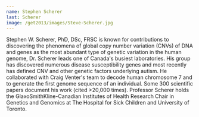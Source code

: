 ```yaml
---
name: Stephen Scherer
last: Scherer
image: /get2013/images/Steve-Scherer.jpg
---
```


Stephen W. Scherer, PhD, DSc, FRSC is known for contributions to discovering the phenomena of global copy number variation (CNVs) of DNA and genes as the most abundant type of genetic variation in the human genome, Dr. Scherer leads one of Canada's busiest laboratories. His group has discovered numerous disease susceptibility genes and most recently has defined CNV and other genetic factors underlying autism. He collaborated with Craig Venter's team to decode human chromosome 7 and to generate the first genome sequence of an individual. Some 300 scientific papers document his work (cited >20,000 times). Professor Scherer holds the GlaxoSmithKline-Canadian Institutes of Health Research Chair in Genetics and Genomics at The Hospital for Sick Children and University of Toronto.
